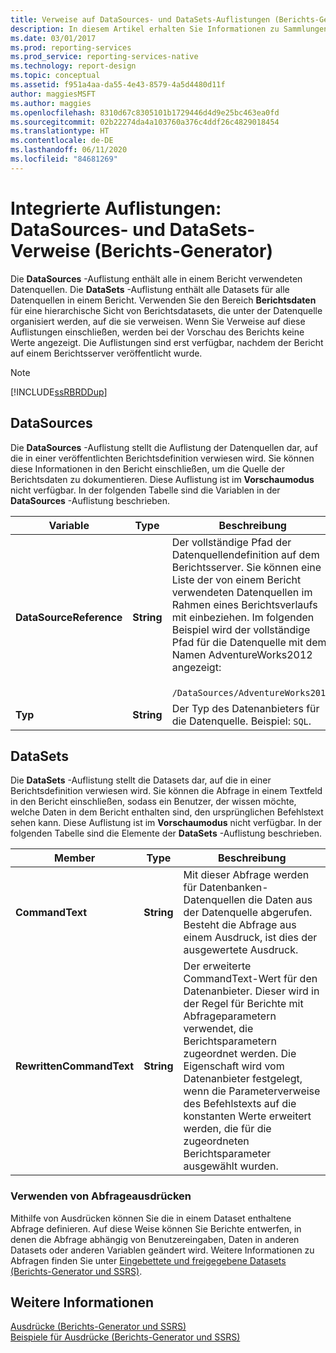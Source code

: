 ```yaml
---
title: Verweise auf DataSources- und DataSets-Auflistungen (Berichts-Generator) | Microsoft-Dokumentation
description: In diesem Artikel erhalten Sie Informationen zu Sammlungen von Datenquellen und Datasets. Sie erfahren außerdem, wie sie verfügbar gemacht werden können, nachdem der Bericht auf einem Berichtsserver im Berichts-Generator veröffentlicht wurde.
ms.date: 03/01/2017
ms.prod: reporting-services
ms.prod_service: reporting-services-native
ms.technology: report-design
ms.topic: conceptual
ms.assetid: f951a4aa-da55-4e43-8579-4a5d4480d11f
author: maggiesMSFT
ms.author: maggies
ms.openlocfilehash: 8310d67c8305101b1729446d4d9e25bc463ea0fd
ms.sourcegitcommit: 02b22274da4a103760a376c4ddf26c4829018454
ms.translationtype: HT
ms.contentlocale: de-DE
ms.lasthandoff: 06/11/2020
ms.locfileid: "84681269"
---
```

# <a name="built-in-collections---datasources-and-datasets-references-report-builder"></a>Integrierte Auflistungen: DataSources- und DataSets-Verweise (Berichts-Generator)
  Die **DataSources** -Auflistung enthält alle in einem Bericht verwendeten Datenquellen. Die **DataSets** -Auflistung enthält alle Datasets für alle Datenquellen in einem Bericht. Verwenden Sie den Bereich **Berichtsdaten** für eine hierarchische Sicht von Berichtsdatasets, die unter der Datenquelle organisiert werden, auf die sie verweisen. Wenn Sie Verweise auf diese Auflistungen einschließen, werden bei der Vorschau des Berichts keine Werte angezeigt. Die Auflistungen sind erst verfügbar, nachdem der Bericht auf einem Berichtsserver veröffentlicht wurde.  
  
> [!NOTE]  
>  [!INCLUDE[ssRBRDDup](../../includes/ssrbrddup-md.md)]  
  
## <a name="datasources"></a>DataSources  
 Die **DataSources** -Auflistung stellt die Auflistung der Datenquellen dar, auf die in einer veröffentlichten Berichtsdefinition verwiesen wird. Sie können diese Informationen in den Bericht einschließen, um die Quelle der Berichtsdaten zu dokumentieren. Diese Auflistung ist im **Vorschaumodus** nicht verfügbar. In der folgenden Tabelle sind die Variablen in der **DataSources** -Auflistung beschrieben.  
  
|**Variable**|**Type**|**Beschreibung**|  
|------------------|--------------|---------------------|  
|**DataSourceReference**|**String**|Der vollständige Pfad der Datenquellendefinition auf dem Berichtsserver. Sie können eine Liste der von einem Bericht verwendeten Datenquellen im Rahmen eines Berichtsverlaufs mit einbeziehen. Im folgenden Beispiel wird der vollständige Pfad für die Datenquelle mit dem Namen AdventureWorks2012 angezeigt:<br /><br /> `/DataSources/AdventureWorks2012`.|  
|**Typ**|**String**|Der Typ des Datenanbieters für die Datenquelle. Beispiel: `SQL`.|  
  
## <a name="datasets"></a>DataSets  
 Die **DataSets** -Auflistung stellt die Datasets dar, auf die in einer Berichtsdefinition verwiesen wird. Sie können die Abfrage in einem Textfeld in den Bericht einschließen, sodass ein Benutzer, der wissen möchte, welche Daten in dem Bericht enthalten sind, den ursprünglichen Befehlstext sehen kann. Diese Auflistung ist im **Vorschaumodus** nicht verfügbar. In der folgenden Tabelle sind die Elemente der **DataSets** -Auflistung beschrieben.  
  
|**Member**|**Type**|**Beschreibung**|  
|----------------|--------------|---------------------|  
|**CommandText**|**String**|Mit dieser Abfrage werden für Datenbanken-Datenquellen die Daten aus der Datenquelle abgerufen. Besteht die Abfrage aus einem Ausdruck, ist dies der ausgewertete Ausdruck.|  
|**RewrittenCommandText**|**String**|Der erweiterte CommandText-Wert für den Datenanbieter. Dieser wird in der Regel für Berichte mit Abfrageparametern verwendet, die Berichtsparametern zugeordnet werden. Die Eigenschaft wird vom Datenanbieter festgelegt, wenn die Parameterverweise des Befehlstexts auf die konstanten Werte erweitert werden, die für die zugeordneten Berichtsparameter ausgewählt wurden.|  
  
### <a name="using-query-expressions"></a>Verwenden von Abfrageausdrücken  
 Mithilfe von Ausdrücken können Sie die in einem Dataset enthaltene Abfrage definieren. Auf diese Weise können Sie Berichte entwerfen, in denen die Abfrage abhängig von Benutzereingaben, Daten in anderen Datasets oder anderen Variablen geändert wird. Weitere Informationen zu Abfragen finden Sie unter [Eingebettete und freigegebene Datasets (Berichts-Generator und SSRS)](../../reporting-services/report-data/report-embedded-datasets-and-shared-datasets-report-builder-and-ssrs.md).  
  
## <a name="see-also"></a>Weitere Informationen  
 [Ausdrücke &#40;Berichts-Generator und SSRS&#41;](../../reporting-services/report-design/expressions-report-builder-and-ssrs.md)   
 [Beispiele für Ausdrücke &#40;Berichts-Generator und SSRS&#41;](../../reporting-services/report-design/expression-examples-report-builder-and-ssrs.md)  
  
  
